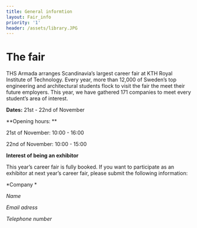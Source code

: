 ```yaml
---
title: General informtion
layout: Fair_info
priority: '1'
header: /assets/library.JPG
---
```

# The fair

THS Armada arranges Scandinavia’s largest career fair at KTH Royal Institute of Technology. Every year, more than 12,000 of Sweden’s top engineering and architectural students flock to visit the fair the meet their future employers. This year, we have gathered 171 companies to meet every student’s area of interest. 

**Dates:** 21st - 22nd of November

**Opening hours: **

21st of November: 10:00 - 16:00

22nd of November: 10:00 - 15:00

**Interest of being an exhibitor**

This year’s career fair is fully booked. If you want to participate as an exhibitor at next year’s career fair, please submit the following information:

*Company *

*Name*

*Email adress*

*Telephone number*

